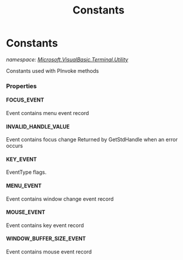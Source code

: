 ﻿---
title: Constants
---

# Constants
_namespace: [Microsoft.VisualBasic.Terminal.Utility](N-Microsoft.VisualBasic.Terminal.Utility.html)_

Constants used with PInvoke methods



### Properties

#### FOCUS_EVENT
Event contains menu event record
#### INVALID_HANDLE_VALUE
Event contains focus change
 Returned by GetStdHandle when an error occurs
#### KEY_EVENT
EventType flags.
#### MENU_EVENT
Event contains window change event record
#### MOUSE_EVENT
Event contains key event record
#### WINDOW_BUFFER_SIZE_EVENT
Event contains mouse event record

